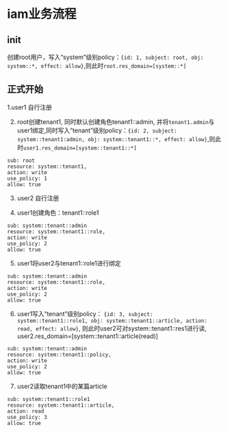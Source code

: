 # iam业务流程

## init
创建root用户，写入“system”级别policy：`{id: 1, subject: root, obj: system::*, effect: allow}`,则此时`root.res_domain=[system::*]`

## 正式开始
1.user1 自行注册

2. root创建tenant1, 同时默认创建角色tenant1::admin, 并将`tenant1.admin`与user1绑定,同时写入“tenant”级别policy：`{id: 2, subject: system::tenant1:admin, obj: system::tenant1::*, effect: allow}`,则此时`user1.res_domain=[system::tenant1::*]`
```
sub: root
resource: system::tenant1,
action: write
use_policy: 1
allow: true
```

3. user2 自行注册

4. user1创建角色：tenant1::role1
```
sub: system::tenant::admin
resource: system::tenant1::role,
action: write
use_policy: 2
allow: true
```

5. user1将user2与tenant1::role1进行绑定
```
sub: system::tenant::admin
resource: system::tenant1::role,
action: write
use_policy: 2
allow: true
```

6. user1写入“tenant”级别policy： `{id: 3, subject: system::tenant1::role1, obj: system::tenant1::article, action: read, effect: allow}`, 则此时user2可对system::tenant1::res1进行读, user2.res_domain=[system::tenant1::article(read)]
```
sub: system::tenant::admin
resource: system::tenant1::policy,
action: write
use_policy: 2
allow: true
```

7. user2读取tenant1中的某篇article
```
sub: system::tenant1::role1
resource: system::tenant1::article,
action: read
use_policy: 3
allow: true
```

